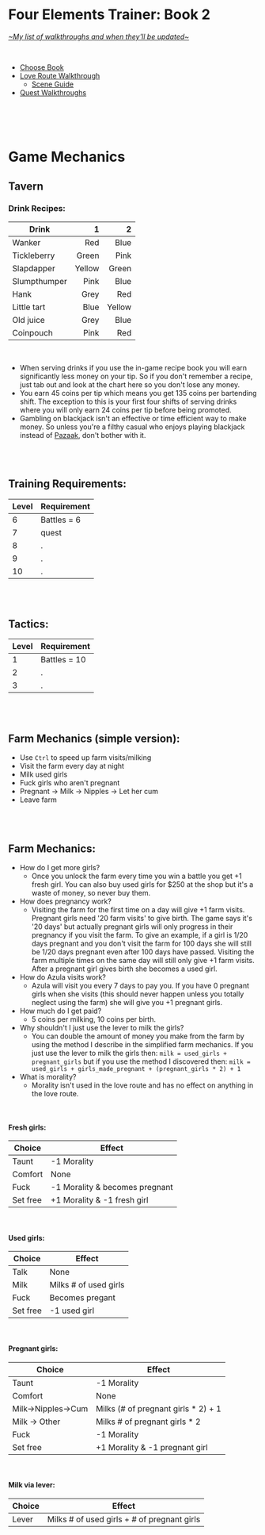 # Four Elements Trainer: Book 2
[*\~My list of walkthroughs and when they'll be updated\~*](https://www.patreon.com/maimlain)

<br>

- [Choose Book](https://github.com/maim-lain/fourelements/blob/master/README.md)
- [Love Route Walkthrough](https://github.com/maim-lain/fourelements/blob/master/book-2/loveroute.md)
  - [Scene Guide](https://github.com/maim-lain/fourelements/blob/master/book-2/lovescenes.md)
- [Quest Walkthroughs](https://github.com/maim-lain/fourelements/blob/master/book-2/quests.md)

 <!---

- [Slave Route Walkthrough](https://github.com/maim-lain/fourelements/blob/master/book-2/slaveroute.md)
  - [Scene Guide](https://github.com/maim-lain/fourelements/blob/master/book-2/slavescenes.md)

--->

<br>
<br>
<br>

# Game Mechanics
## Tavern
### Drink Recipes:
Drink | 1 | 2
--- | ---: | ---:
Wanker | Red | Blue
Tickleberry | Green | Pink
Slapdapper | Yellow | Green
Slumpthumper | Pink | Blue
Hank | Grey | Red
Little tart | Blue | Yellow
Old juice | Grey | Blue
Coinpouch | Pink | Red

<br>

- When serving drinks if you use the in-game recipe book you will earn significantly less money on your tip. So if you don't remember a recipe, just tab out and look at the chart here so you don't lose any money.
- You earn 45 coins per tip which means you get 135 coins per bartending shift. The exception to this is your first four shifts of serving drinks where you will only earn 24 coins per tip before being promoted.
- Gambling on blackjack isn't an effective or time efficient way to make money. So unless you're a filthy casual who enjoys playing blackjack instead of [Pazaak](https://i.redd.it/xlvvruihjg9y.png), don't bother with it.

<br>
<br>

## Training Requirements:
Level | Requirement
--- | ---
6 | Battles = 6
7 | quest
8 | .
9 | .
10 | .

<br>
<br>

## Tactics:
Level | Requirement
--- | ---
1 | Battles = 10
2 | .
3 | .

<br>
<br>

## Farm Mechanics (simple version):
- Use ```Ctrl``` to speed up farm visits/milking
- Visit the farm every day at night
- Milk used girls
- Fuck girls who aren't pregnant
- Pregnant -> Milk -> Nipples -> Let her cum
- Leave farm

<br>
<br>

## Farm Mechanics:
- How do I get more girls?
  - Once you unlock the farm every time you win a battle you get +1 fresh girl. You can also buy used girls for $250 at the shop but it's a waste of money, so never buy them.
- How does pregnancy work?
  - Visiting the farm for the first time on a day will give +1 farm visits. Pregnant girls need '20 farm visits' to give birth. The game says it's '20 days' but actually pregnant girls will only progress in their pregnancy if you visit the farm. To give an example, if a girl is 1/20 days pregnant and you don't visit the farm for 100 days she will still be 1/20 days pregnant even after 100 days have passed. Visiting the farm multiple times on the same day will still only give +1 farm visits. After a pregnant girl gives birth she becomes a used girl.
- How do Azula visits work?
  - Azula will visit you every 7 days to pay you. If you have 0 pregnant girls when she visits (this should never happen unless you totally neglect using the farm) she will give you +1 pregnant girls.
- How much do I get paid?
  - 5 coins per milking, 10 coins per birth.
- Why shouldn't I just use the lever to milk the girls?
  - You can double the amount of money you make from the farm by using the method I describe in the simplified farm mechanics. If you just use the lever to milk the girls then: ```milk = used_girls + pregnant_girls``` but if you use the method I discovered then: ```milk = used_girls + girls_made_pregnant + (pregnant_girls * 2) + 1```
- What is morality?
  - Morality isn't used in the love route and has no effect on anything in the love route.

<br>

#### Fresh girls:
Choice | Effect
--- | ---
Taunt | -1 Morality
Comfort | None
Fuck | -1 Morality & becomes pregnant
Set free | +1 Morality & -1 fresh girl

<br>

#### Used girls:
Choice | Effect
--- | ---
Talk | None
Milk | Milks # of used girls
Fuck | Becomes pregant
Set free | -1 used girl

<br>

#### Pregnant girls:
Choice | Effect
--- | ---
Taunt | -1 Morality
Comfort | None
Milk->Nipples->Cum | Milks (# of pregnant girls * 2) + 1
Milk -> Other | Milks # of pregnant girls * 2
Fuck | -1 Morality
Set free | +1 Morality & -1 pregnant girl

<br>

#### Milk via lever:
Choice | Effect
--- | ---
Lever | Milks # of used girls + # of pregnant girls
